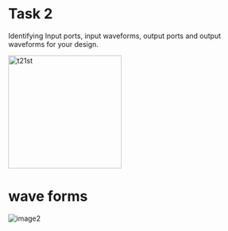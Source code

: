 # Task 2
Identifying Input ports, input waveforms, output ports and output waveforms for your design.

<img width="228" alt="t21st" src="https://github.com/Sagar-M-03/M.Sagar/assets/160622373/54d09cdc-9e13-411b-85f9-bd0ac8f885d3">


 # wave forms 
 ![image2](https://github.com/Sagar-M-03/M.Sagar/assets/160622373/8d7c2b0d-e2ed-43bd-b4f1-56172ad96421)
